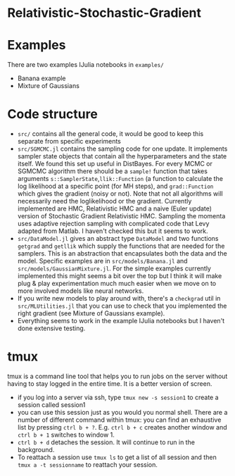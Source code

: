 # Relativistic-Stochastic-Gradient

# Examples

There are two examples IJulia notebooks in `examples/`
 - Banana example
 - Mixture of Gaussians
 
# Code structure
 - `src/` contains all the general code, it would be good to keep this separate from specific experiments
 - `src/SGMCMC.jl` contains the sampling code for one update. It implements sampler state objects that contain all the hyperparameters and the state itself. We found this set up useful in DistBayes. For every MCMC or SGMCMC algorithm there should be a `sample!` function that takes arguments `s::SamplerState`,`llik::Function` (a function to calculate the log likelihood at a specific point (for MH steps), and `grad::Function` which gives the gradient (noisy or not). Note that not all algorithms will necessarily need the loglikelihood or the gradient. Currently implemented are HMC, Relativistic HMC and a naive (Euler update) version of Stochastic Gradient Relativistic HMC. Sampling the momenta uses adaptive rejection sampling with complicated code that Levy adapted from Matlab. I haven't checked this but it seems to work.
 - `src/DataModel.jl` gives an abstract type `DataModel` and two functions `getgrad` and `getllik` which supply the functions that are needed for the samplers. This is an abstraction that encapsulates both the data and the model. Specific examples are in `src/models/Banana.jl` and `src/models/GaussianMixture.jl`. For the simple examples currently implemented this might seems a bit over the top but I think it will make plug & play experimentation much much easier when we move on to more involved models like neural networks. 
 - If you write new models to play around with, there's a `checkgrad` util in `src/MLUtilities.jl` that you can use to check that you implemented the right gradient (see Mixture of Gaussians example).
 - Everything seems to work in the example IJulia notebooks but I haven't done extensive testing.
 
# tmux
tmux is a command line tool that helps you to run jobs on the server without having to stay logged in the entire time. It is a better version of screen.
- if you log into a server via ssh, type `tmux new -s session1` to create a session called session1
- you can use this session just as you would you normal shell. There are a number of different command within tmux: you can find an exhaustive list by pressing `ctrl b + ?`. E.g. `ctrl b + c` creates another window and `ctrl b + 1` switches to window 1.
- `ctrl b + d` detaches the session. It will continue to run in the background. 
- To reattach a session use `tmux ls` to get a list of all session and then `tmux a -t sessionname` to reattach your session.

